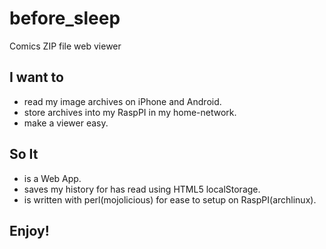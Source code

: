 # before_sleep
Comics ZIP file web viewer

## I want to
* read my image archives on iPhone and Android.
* store archives into my RaspPI in my home-network.
* make a viewer easy.

## So It
* is a Web App.
* saves my history for has read using HTML5 localStorage.
* is written with perl(mojolicious) for ease to setup on RaspPI(archlinux).

## Enjoy!
